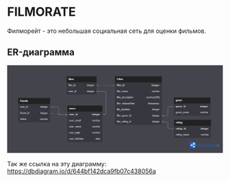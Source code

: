 # FILMORATE
Филморейт - это небольшая социальная сеть для оценки фильмов.


## ER-диаграмма

![База данных](dataBase.png)

Так же ссылка на эту диаграмму: https://dbdiagram.io/d/644bf142dca9fb07c438056a
